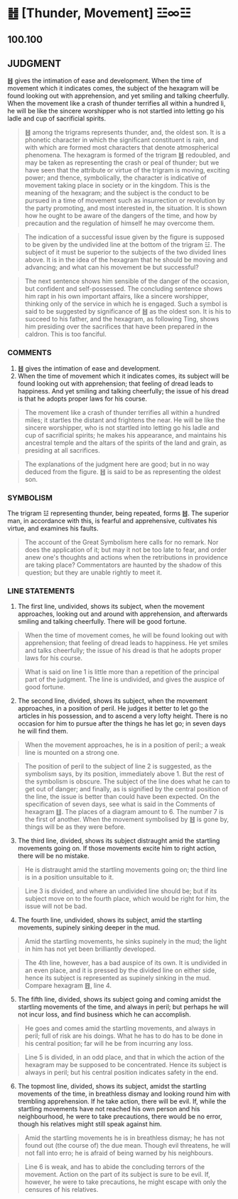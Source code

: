 # ䷲ [Thunder, Movement] ☳∞☳

## 100.100

## JUDGMENT

䷲ gives the intimation of ease and development. When the time of movement which it indicates comes, the subject of the hexagram will be found looking out with apprehension, and yet smiling and talking cheerfully. When the movement like a crash of thunder terrifies all within a hundred li, he will be like the sincere worshipper who is not startled into letting go his ladle and cup of sacrificial spirits.

> ䷲ among the trigrams represents thunder, and, the oldest son. It is a phonetic character in which the significant constituent is rain, and with which are formed most characters that denote atmospherical phenomena. The hexagram is formed of the trigram ䷲ redoubled, and may be taken as representing the crash or peal of thunder; but we have seen that the attribute or virtue of the trigram is moving, exciting power; and thence, symbolically, the character is indicative of movement taking place in society or in the kingdom. This is the meaning of the hexagram; and the subject is the conduct to be pursued in a time of movement such as insurrection or revolution by the party promoting, and most interested in, the situation. It is shown how he ought to be aware of the dangers of the time, and how by precaution and the regulation of himself he may overcome them.

> The indication of a successful issue given by the figure is supposed to be given by the undivided line at the bottom of the trigram ☳. The subject of it must be superior to the subjects of the two divided lines above. It is in the idea of the hexagram that he should be moving and advancing; and what can his movement be but successful?

> The next sentence shows him sensible of the danger of the occasion, but confident and self-possessed. The concluding sentence shows him rapt in his own important affairs, like a sincere worshipper, thinking only of the service in which he is engaged. Such a symbol is said to be suggested by significance of ䷲ as the oldest son. It is his to succeed to his father, and the hexagram, as following Ting, shows him presiding over the sacrifices that have been prepared in the caldron. This is too fanciful.

### COMMENTS

1. ䷲ gives the intimation of ease and development.
2. When the time of movement which it indicates comes, its subject will be found looking out with apprehension; that feeling of dread leads to happiness. And yet smiling and talking cheerfully; the issue of his dread is that he adopts proper laws for his course.

> The movement like a crash of thunder terrifies all within a hundred miles; it startles the distant and frightens the near. He will be like the sincere worshipper, who is not startled into letting go his ladle and cup of sacrificial spirits; he makes his appearance, and maintains his ancestral temple and the altars of the spirits of the land and grain, as presiding at all sacrifices.

> The explanations of the judgment here are good; but in no way deduced from the figure. ䷲ is said to be as representing the oldest son.

### SYMBOLISM

The trigram ☳ representing thunder, being repeated, forms ䷲. The superior man, in accordance with this, is fearful and apprehensive, cultivates his virtue, and examines his faults.

> The account of the Great Symbolism here calls for no remark. Nor does the application of it; but may it not be too late to fear, and order anew one's thoughts and actions when the retributions in providence are taking place? Commentators are haunted by the shadow of this question; but they are unable rightly to meet it.

### LINE STATEMENTS

1. The first line, undivided, shows its subject, when the movement approaches, looking out and around with apprehension, and afterwards smiling and talking cheerfully. There will be good fortune.

> When the time of movement comes, he will be found looking out with apprehension; that feeling of dread leads to happiness. He yet smiles and talks cheerfully; the issue of his dread is that he adopts proper laws for his course.

> What is said on line 1 is little more than a repetition of the principal part of the judgment. The line is undivided, and gives the auspice of good fortune.

2. The second line, divided, shows its subject, when the movement approaches, in a position of peril. He judges it better to let go the articles in his possession, and to ascend a very lofty height. There is no occasion for him to pursue after the things he has let go; in seven days he will find them.

> When the movement approaches, he is in a position of peril:; a weak line is mounted on a strong one.

> The position of peril to the subject of line 2 is suggested, as the symbolism says, by its position, immediately above 1. But the rest of the symbolism is obscure. The subject of the line does what he can to get out of danger; and finally, as is signified by the central position of the line, the issue is better than could have been expected. On the specification of seven days, see what is said in the Comments of hexagram ䷗. The places of a diagram amount to 6. The number 7 is the first of another. When the movement symbolised by ䷲ is gone by, things will be as they were before.

3. The third line, divided, shows its subject distraught amid the startling movements going on. If those movements excite him to right action, there will be no mistake.

> He is distraught amid the startling movements going on; the third line is in a position unsuitable to it.

> Line 3 is divided, and where an undivided line should be; but if its subject move on to the fourth place, which would be right for him, the issue will not be bad.

4. The fourth line, undivided, shows its subject, amid the startling movements, supinely sinking deeper in the mud.

> Amid the startling movements, he sinks supinely in the mud; the light in him has not yet been brilliantly developed.

> The 4th line, however, has a bad auspice of its own. It is undivided in an even place, and it is pressed by the divided line on either side, hence its subject is represented as supinely sinking in the mud. Compare hexagram ䷔, line 4.

5. The fifth line, divided, shows its subject going and coming amidst the startling movements of the time, and always in peril; but perhaps he will not incur loss, and find business which he can accomplish.

> He goes and comes amid the startling movements, and always in peril; full of risk are his doings. What he has to do has to be done in his central position; far will he be from incurring any loss.

> Line 5 is divided, in an odd place, and that in which the action of the hexagram may be supposed to be concentrated. Hence its subject is always in peril; but his central position indicates safety in the end.

6. The topmost line, divided, shows its subject, amidst the startling movements of the time, in breathless dismay and looking round him with trembling apprehension. If he take action, there will be evil. If, while the startling movements have not reached his own person and his neighbourhood, he were to take precautions, there would be no error, though his relatives might still speak against him.

> Amid the startling movements he is in breathless dismay; he has not found out (the course of) the due mean. Though evil threatens, he will not fall into erro; he is afraid of being warned by his neighbours.

> Line 6 is weak, and has to abide the concluding terrors of the movement. Action on the part of its subject is sure to be evil. If, however, he were to take precautions, he might escape with only the censures of his relatives.

